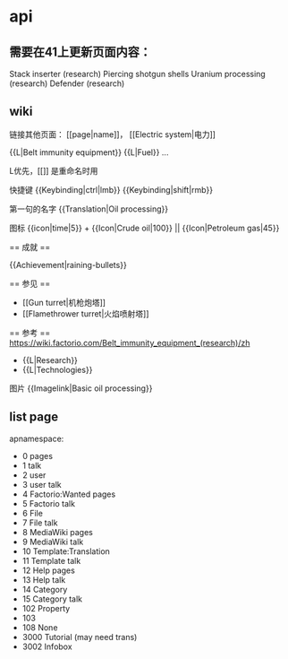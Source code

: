 # api


## 需要在41上更新页面内容：

Stack inserter (research)
Piercing shotgun shells
Uranium processing (research)
Defender (research)

## wiki

链接其他页面： [[page|name]]， [[Electric system|电力]]

{{L|Belt immunity equipment}}
{{L|Fuel}}
...

L优先，[[]] 是重命名时用


快捷键
{{Keybinding|ctrl|lmb}} 
{{Keybinding|shift|rmb}}

第一句的名字
{{Translation|Oil processing}}

图标
{{icon|time|5}} + {{Icon|Crude oil|100}} || {{Icon|Petroleum gas|45}} 

== 成就 ==

{{Achievement|raining-bullets}}

== 参见 ==

* [[Gun turret|机枪炮塔]]
* [[Flamethrower turret|火焰喷射塔]]


== 参考 ==  https://wiki.factorio.com/Belt_immunity_equipment_(research)/zh

* {{L|Research}}
* {{L|Technologies}}

图片 {{Imagelink|Basic oil processing}}

## list page

apnamespace:
- 0 pages
- 1 talk
- 2 user
- 3 user talk
- 4 Factorio:Wanted pages
- 5 Factorio talk
- 6 File
- 7 File talk
- 8 MediaWiki pages
- 9 MediaWiki talk
- 10 Template:Translation
- 11 Template talk
- 12 Help pages
- 13 Help talk
- 14 Category
- 15 Category talk
- 102 Property
- 103
- 108 None
- 3000 Tutorial (may need trans)
- 3002 Infobox